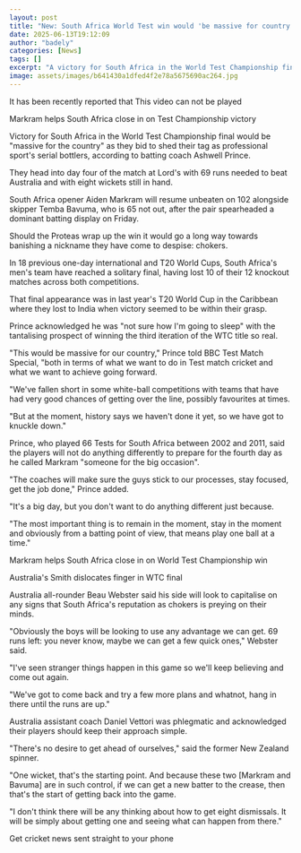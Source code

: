 ```yaml
---
layout: post
title: "New: South Africa World Test win would 'be massive for country'"
date: 2025-06-13T19:12:09
author: "badely"
categories: [News]
tags: []
excerpt: "A victory for South Africa in the World Test Championship final would be 'massive for the country' as they head into day four looking to banish their "
image: assets/images/b641430a1dfed4f2e78a5675690ac264.jpg
---
```


It has been recently reported that This video can not be played

Markram helps South Africa close in on Test Championship victory

Victory for South Africa in the World Test Championship final would be "massive for the country" as they bid to shed their tag as professional sport's serial bottlers, according to batting coach Ashwell Prince.

They head into day four of the match at Lord's with 69 runs needed to beat Australia and with eight wickets still in hand.

South Africa opener Aiden Markram will resume unbeaten on 102 alongside skipper Temba Bavuma, who is 65 not out, after the pair spearheaded a dominant batting display on Friday.

Should the Proteas wrap up the win it would go a long way towards banishing a nickname they have come to despise: chokers.

In 18 previous one-day international and T20 World Cups, South Africa's men's team have reached a solitary final, having lost 10 of their 12 knockout matches across both competitions.

That final appearance was in last year's T20 World Cup in the Caribbean where they lost to India when victory seemed to be within their grasp.

Prince acknowledged he was "not sure how I'm going to sleep" with the tantalising prospect of winning the third iteration of the WTC title so real.

"This would be massive for our country," Prince told BBC Test Match Special, "both in terms of what we want to do in Test match cricket and what we want to achieve going forward.

"We've fallen short in some white-ball competitions with teams that have had very good chances of getting over the line, possibly favourites at times.

"But at the moment, history says we haven't done it yet, so we have got to knuckle down."

Prince, who played 66 Tests for South Africa between 2002 and 2011, said the players will not do anything differently to prepare for the fourth day as he called Markram "someone for the big occasion".

"The coaches will make sure the guys stick to our processes, stay focused, get the job done," Prince added.

"It's a big day, but you don't want to do anything different just because.

"The most important thing is to remain in the moment, stay in the moment and obviously from a batting point of view, that means play one ball at a time."

Markram helps South Africa close in on World Test Championship win

Australia's Smith dislocates finger in WTC final

Australia all-rounder Beau Webster said his side will look to capitalise on any signs that South Africa's reputation as chokers is preying on their minds.

"Obviously the boys will be looking to use any advantage we can get. 69 runs left: you never know, maybe we can get a few quick ones," Webster said.

"I've seen stranger things happen in this game so we'll keep believing and come out again.

"We've got to come back and try a few more plans and whatnot, hang in there until the runs are up."

Australia assistant coach Daniel Vettori was phlegmatic and acknowledged their players should keep their approach simple.

"There's no desire to get ahead of ourselves," said the former New Zealand spinner.

"One wicket, that's the starting point. And because these two [Markram and Bavuma] are in such control, if we can get a new batter to the crease, then that's the start of getting back into the game.

"I don't think there will be any thinking about how to get eight dismissals. It will be simply about getting one and seeing what can happen from there."

Get cricket news sent straight to your phone

